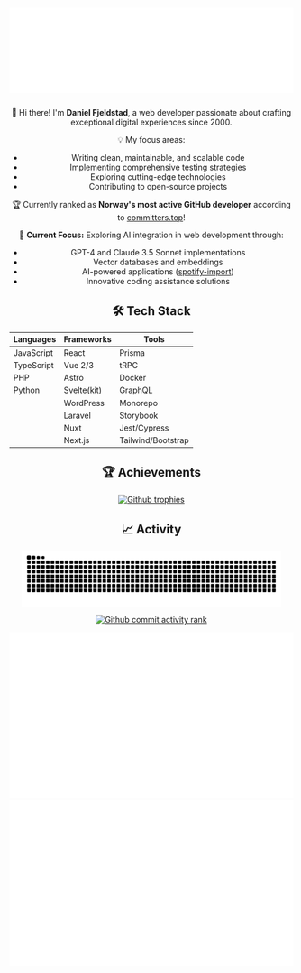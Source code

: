 <h1 align="center"><img src="https://github.com/w3bdesign/w3bdesign/blob/master/svg/animated-header.svg" alt="Header image" /></h1> 

<div align="center">

👋 Hi there! I'm **Daniel Fjeldstad**, a web developer passionate about crafting exceptional digital experiences since 2000.

💡 My focus areas:
- Writing clean, maintainable, and scalable code
- Implementing comprehensive testing strategies
- Exploring cutting-edge technologies
- Contributing to open-source projects

🏆 Currently ranked as **Norway's most active GitHub developer** according to [committers.top](https://committers.top/norway_private)!

🤖 **Current Focus:** Exploring AI integration in web development through:
- GPT-4 and Claude 3.5 Sonnet implementations
- Vector databases and embeddings
- AI-powered applications ([spotify-import](https://github.com/w3bdesign/spotify-import))
- Innovative coding assistance solutions

</div>

<h2 align="center">🛠️ Tech Stack</h2>

<div align="center">

| Languages | Frameworks | Tools |
|-----------|------------|-------|
| JavaScript | React | Prisma |
| TypeScript | Vue 2/3 | tRPC |
| PHP | Astro | Docker |
| Python | Svelte(kit) | GraphQL |
| | WordPress | Monorepo |
| | Laravel | Storybook |
| | Nuxt | Jest/Cypress |
| | Next.js | Tailwind/Bootstrap |

</div>

<h2 align="center">🏆 Achievements</h2>

<p align="center">
<a href="https://github.com/w3bdesign">
  <img align="center" alt="Github trophies" src="https://github-profile-trophy.vercel.app/?username=w3bdesign&rank=SECRET,SSS,SS,S&margin-w=10&margin-h=5&row=2&column=3" />
</a>
</p>

<h2 align="center">📈 Activity</h2>

<p align="center">
<a href="https://github.com/w3bdesign">
  <img height="100" align="center" alt="Github contribution snake" src="https://raw.githubusercontent.com/w3bdesign/w3bdesign/output/github-contribution-grid-snake.svg" />
</a>
</p>

<p align="center">
<a href="https://committers.top/norway">
  <img src="https://user-badge.committers.top/norway_private/w3bdesign.svg?" alt="Github commit activity rank">
</a>
</p>

<div align="center">
<img src="https://github.com/w3bdesign/github-stats/blob/master/generated/overview.svg" alt="Overview" />
<img src="https://github.com/w3bdesign/github-stats/blob/master/generated/languages.svg" alt="Languages" />
</div>
